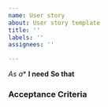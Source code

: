 ```yaml
---
name: User story
about: User story template
title: ''
labels: ''
assignees: ''

---
```


*As a** 
 **I need** 
 **So that**  
   

 ### Acceptance Criteria  
   
 ```gherkin
 

